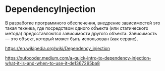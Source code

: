 # DependencyInjection

В разработке программного обеспечения, внедрение зависимостей это такая техника, где посредством одного объекта (или статического метода) предоставляются зависимости другого объекта. Зависимость — это объект, который может быть использован (как сервис).

https://en.wikipedia.org/wiki/Dependency_injection

https://xufocoder.medium.com/a-quick-intro-to-dependency-injection-what-it-is-and-when-to-use-it-de1367295ba8

